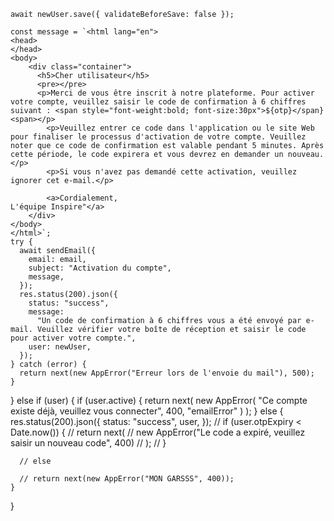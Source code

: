     await newUser.save({ validateBeforeSave: false });

    const message = `<html lang="en">
    <head>
    </head>
    <body>
        <div class="container">
          <h5>Cher utilisateur</h5>
          <pre></pre>
          <p>Merci de vous être inscrit à notre plateforme. Pour activer votre compte, veuillez saisir le code de confirmation à 6 chiffres suivant : <span style="font-weight:bold; font-size:30px">${otp}</span}<span></p>
            <p>Veuillez entrer ce code dans l'application ou le site Web pour finaliser le processus d'activation de votre compte. Veuillez noter que ce code de confirmation est valable pendant 5 minutes. Après cette période, le code expirera et vous devrez en demander un nouveau.</p>
            <p>Si vous n'avez pas demandé cette activation, veuillez ignorer cet e-mail.</p>
            
            <a>Cordialement,
    L'équipe Inspire"</a>
        </div>
    </body>
    </html>`;
    try {
      await sendEmail({
        email: email,
        subject: "Activation du compte",
        message,
      });
      res.status(200).json({
        status: "success",
        message:
          "Un code de confirmation à 6 chiffres vous a été envoyé par e-mail. Veuillez vérifier votre boîte de réception et saisir le code pour activer votre compte.",
        user: newUser,
      });
    } catch (error) {
      return next(new AppError("Erreur lors de l'envoie du mail"), 500);
    }
  } else if (user) {
    if (user.active) {
      return next(
        new AppError(
          "Ce compte existe déjà, veuillez vous connecter",
          400,
          "emailError"
        )
      );
    } else {
      res.status(200).json({
        status: "success",
        user,
      });
      // if (user.otpExpiry < Date.now()) {
      //   return next(
      //     new AppError("Le code a expiré, veuillez saisir un nouveau code", 400)
      //   );
      // }

      // else

      // return next(new AppError("MON GARSSS", 400));
    }
  }